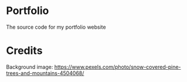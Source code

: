 # Portfolio
The source code for my portfolio website

# Credits

Background image: https://www.pexels.com/photo/snow-covered-pine-trees-and-mountains-4504068/
